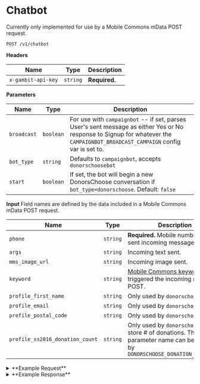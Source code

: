 # Chatbot

Currently only implemented for use by a Mobile Commons mData POST request.

```
POST /v1/chatbot
```

**Headers**

Name | Type | Description
--- | --- | ---
`x-gambit-api-key` | `string` | **Required.**

**Parameters**

Name | Type | Description
--- | --- | ---
`broadcast` | `boolean` | For use with `campaignbot` -- if set, parses User's sent message as either Yes or No response to Signup for whatever the `CAMPAIGNBOT_BROADCAST_CAMPAIGN` config var is set to.
`bot_type` | `string` | Defaults to `campaignbot`, accepts `donorschoosebot`
`start` | `boolean` | If set, the bot will begin a new DonorsChoose conversation if `bot_type=donorschoose`. Default: `false`

**Input**
Field names are defined by the data included in a Mobile Commons mData POST request.

Name | Type | Description
--- | --- | ---
`phone` | `string` | **Required.** Mobile number that sent incoming message.
`args` | `string` | Incoming text sent.
`mms_image_url` | `string` | Incoming image sent.
`keyword` | `string` | [Mobile Commons keyword](https://github.com/DoSomething/gambit/wiki/Chatbot#mdata) that triggered the incoming mData POST.
`profile_first_name` | `string` | Only used by `donorschoosebot`
`profile_email` | `string` | Only used by `donorschoosebot`
`profile_postal_code` | `string` |  Only used by `donorschoosebot`
`profile_ss2016_donation_count` | `string` | Only used by `donorschoosebot` to store # of donations. This parameter name can be changed by `DONORSCHOOSE_DONATION_FIELDNAME`

<details>
<summary>**Example Request**</summary>
````
curl -X "POST" "http://localhost:5000/v1/chatbot" \
     -H "x-gambit-api-key: totallysecret" \
     -H "Content-Type: application/x-www-form-urlencoded; charset=utf-8" \
     --data-urlencode "phone=5555555511" \
     --data-urlencode "keyword=slothieboi"
````
</details>

<details>
<summary>**Example Response**</summary>
````
{
  "message":  "Picking up where you left off on Yeah Science...\n\nSweet! First, what's the total number of products you shipped?\r\n\r\nSend the exact number back."
}
````
</details>
